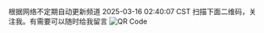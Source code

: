 根据网络不定期自动更新频道 2025-03-16 02:40:07 CST
扫描下面二维码，关注我。有需要可以随时给我留言
![QR Code](https://github.com/djhui/hassio-addons/raw/main/WeChat_QRCode.png) 
